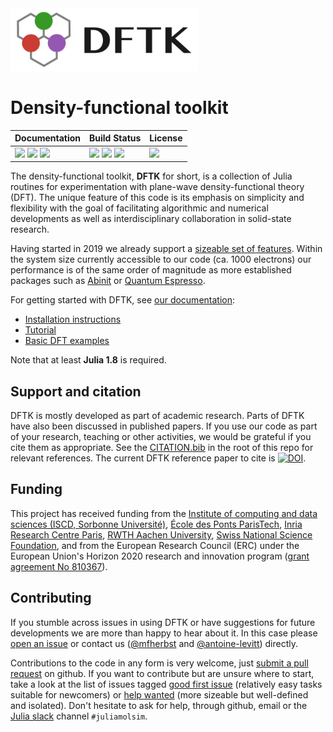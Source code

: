 <img src="https://raw.githubusercontent.com/JuliaMolSim/DFTK.jl/master/docs/logo/DFTK_750x250.png" alt="dftk logo" height="100px" />

# Density-functional toolkit

| **Documentation**                                                                 | **Build Status**                                |  **License**                     |
|:--------------------------------------------------------------------------------- |:----------------------------------------------- |:-------------------------------- |
| [![][docs-img]][docs-url] [![][ddocs-img]][ddocs-url] [![][slack-img]][slack-url] | [![][ci-img]][ci-url] [![][cigpu-img]][cigpu-url] [![][ccov-img]][ccov-url] | [![][license-img]][license-url]  |

[ddocs-img]: https://img.shields.io/badge/docs-dev-blue.svg
[ddocs-url]: https://docs.dftk.org/dev

[docs-img]: https://img.shields.io/badge/docs-stable-blue.svg
[docs-url]: https://docs.dftk.org/stable

[slack-img]: https://img.shields.io/badge/chat-on_julia_slack-808493.svg?logo=slack
[slack-url]: https://julialang.slack.com/archives/C05KJB8MPQR

[ci-img]: https://github.com/JuliaMolSim/DFTK.jl/workflows/CI/badge.svg?branch=master&event=push
[ci-url]: https://github.com/JuliaMolSim/DFTK.jl/actions

[cigpu-img]: https://git.uni-paderborn.de/herbstm/DFTK.jl/badges/master/pipeline.svg?key_text=GPU%20CI
[cigpu-url]: https://git.uni-paderborn.de/herbstm/DFTK.jl/-/pipelines

[ccov-img]: https://codecov.io/gh/JuliaMolSim/DFTK.jl/branch/master/graph/badge.svg?token=A23M0VZ8PQ
[ccov-url]: https://codecov.io/gh/JuliaMolSim/DFTK.jl

[license-img]: https://img.shields.io/github/license/JuliaMolSim/DFTK.jl.svg?maxAge=2592000
[license-url]: https://github.com/JuliaMolSim/DFTK.jl/blob/master/LICENSE


The density-functional toolkit, **DFTK** for short, is a collection of
Julia routines for experimentation with plane-wave density-functional theory (DFT).
The unique feature of this code is its emphasis on simplicity and flexibility
with the goal of facilitating algorithmic and numerical developments as well as
interdisciplinary collaboration in solid-state research.

Having started in 2019 we already support a
[sizeable set of features](https://docs.dftk.org/stable/features/).
Within the system size currently accessible to our code (ca. 1000 electrons)
our performance is of the same order of magnitude as more established packages
such as [Abinit](https://www.abinit.org/) or
[Quantum Espresso](http://quantum-espresso.org/).

For getting started with DFTK, see [our documentation](https://docs.dftk.org):
- [Installation instructions](https://docs.dftk.org/stable/guide/installation/)
- [Tutorial](https://docs.dftk.org/stable/guide/tutorial/)
- [Basic DFT examples](https://docs.dftk.org/stable/examples/metallic_systems/)

Note that at least **Julia 1.8** is required.

## Support and citation
DFTK is mostly developed as part of academic research.
Parts of DFTK have also been discussed in published papers.
If you use our code as part of your research, teaching or other activities,
we would be grateful if you cite them as appropriate.
See the [CITATION.bib](CITATION.bib) in the root of this repo for relevant references.
The current DFTK reference paper to cite is
[![DOI](https://img.shields.io/badge/DOI-10.21105/jcon.00069-blue)](https://doi.org/10.21105/jcon.00069).

## Funding
This project has received funding from the
[Institute of computing and data sciences (ISCD, Sorbonne Université)](https://iscd.sorbonne-universite.fr/),
[École des Ponts ParisTech](https://enpc.fr),
[Inria Research Centre Paris](https://www.inria.fr/fr/centre-inria-de-paris),
[RWTH Aachen University](https://rwth-aachen.de/),
[Swiss National Science Foundation](https://snf.ch/),
and from the European Research Council (ERC) under the European Union's Horizon 2020 research and
innovation program ([grant agreement No 810367](https://cordis.europa.eu/project/id/810367)).

## Contributing
If you stumble across issues in using DFTK
or have suggestions for future developments
we are more than happy to hear about it.
In this case please [open an issue](https://github.com/JuliaMolSim/DFTK.jl/issues)
or contact us ([@mfherbst](https://github.com/mfherbst)
and [@antoine-levitt](https://github.com/antoine-levitt)) directly.

Contributions to the code in any form is very welcome,
just [submit a pull request](https://github.com/JuliaMolSim/DFTK.jl/pulls)
on github. If you want to contribute but are unsure where to start, take a look
at the list of issues tagged [good first issue](https://github.com/JuliaMolSim/DFTK.jl/issues?q=is%3Aissue+is%3Aopen+label%3A%22good+first+issue%22)
(relatively easy tasks suitable for newcomers) or [help wanted](https://github.com/JuliaMolSim/DFTK.jl/issues?q=is%3Aissue+is%3Aopen+label%3A%22help+wanted%22)
(more sizeable but well-defined and isolated).
Don't hesitate to ask for help, through github,
email or the [Julia slack][slack-url]
channel `#juliamolsim`.
